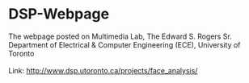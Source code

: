 # DSP-Webpage
The webpage posted on Multimedia Lab, The Edward S. Rogers Sr. Department of Electrical & Computer Engineering (ECE), University of Toronto  
<br>Link: http://www.dsp.utoronto.ca/projects/face_analysis/

